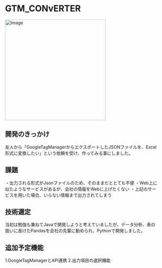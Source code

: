 <h1>GTM_CONvERTER</h1>
<img width="329" alt="Image" src="https://github.com/user-attachments/assets/501d9aed-acde-4d89-a144-a4bcfb90f076" />

<h2>開発のきっかけ</h2>
友人から「GoogleTagManagerからエクスポートしたJSONファイルを、Excel形式に変換したい」という依頼を受け、作ってみる事にしました。

<h2>課題</h2>
・出力される形式がJsonファイルのため、そのままだととても不便
・Web上に似たようなサービスがあるが、会社の情報をWebに上げたくない
・上記のサービスを用いた場合、いらない情報まで出力されてしまう

<h2>技術選定</h2>
当初は勉強も兼ねてJavaで開発しようと考えていましたが、データ分析、表の扱いに長けたPandasを会社の先輩に勧められ、Pythonで開発しました。

<h2>追加予定機能</h2>
1.GoogleTagManagerとAPI連携
2.出力項目の選択機能


